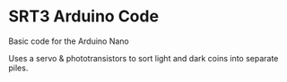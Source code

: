 # SRT3 Arduino Code
Basic code for the Arduino Nano 

Uses a servo &amp; phototransistors to sort light and dark coins into separate piles.

